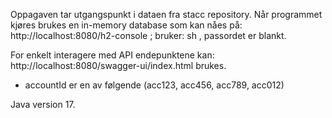Oppagaven tar utgangspunkt i dataen fra stacc repository. 
Når programmet kjøres brukes en in-memory database som kan nåes på: http://localhost:8080/h2-console ; bruker: sh , passordet er blankt.

For enkelt interagere med API endepunktene kan: http://localhost:8080/swagger-ui/index.html brukes.
- accountId er en av følgende (acc123, acc456, acc789, acc012)

Java version 17.